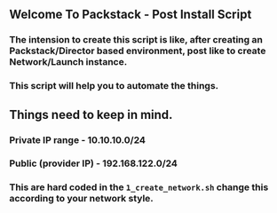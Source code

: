 ## Welcome To Packstack - Post Install Script ##


### The intension to create this script is like, after creating an Packstack/Director based environment, post like to create Network/Launch instance. ###
### This script will help you to automate the things. ###

## Things need to keep in mind. ###

### Private IP range  -  10.10.10.0/24 ###
### Public (provider IP) - 192.168.122.0/24 ###
### This are hard coded in the ``1_create_network.sh`` change this according to your network style. ###



